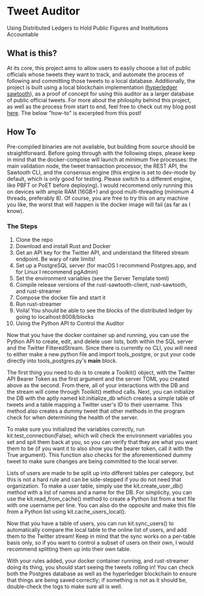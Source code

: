 # Tweet Auditor
Using Distributed Ledgers to Hold Public Figures and Institutions Accountable

## What is this?

At its core, this project aims to allow users to easily choose a list of public officials whose tweets they want to track, and automate the process of following and committing those tweets to a local database. Additionally, the project is built using a local blockchain implementation ([hyperledger sawtooth](https://www.hyperledger.org/use/sawtooth)), as a proof of concept for using this auditor as a larger database of public official tweets. For more about the philosphy behind this project, as well as the process from start to end, feel free to check out my blog post [here](https://blog.sami.ps/twitter-auditor). The below "how-to" is excerpted from this post!

## How To

Pre-compiled binaries are not available, but building from source should be straightforward. Before going through with the following steps, please keep in mind that the docker-compose will launch at minimum five processes: the main validation node, the tweet transaction processor, the REST API, the Sawtooth CLI, and the consensus engine (this engine is set to dev-mode by default, which is only good for testing. Please switch to a different engine, like PBFT or PoET before deploying). I would recommend only running this on devices with ample RAM (16GB+) and good multi-threading (minimum 4 threads, preferably 8). Of course, you are free to try this on any machine you like, the worst that will happen is the docker image will fail (as far as I know).

### The Steps

1. Clone the repo
1. Download and install Rust and Docker
1. Get an API key for the Twitter API, and understand the filtered stream endpoint. Be wary of rate limits!
1. Set up a PostgreSQL server (for macOS I recommend Postgres.app, and for Linux I recommend pgAdmin)
1. Set the environment variables (see the Server Template toml)
1. Compile release versions of the rust-sawtooth-client, rust-sawtooth, and rust-streamer
1. Compose the docker file and start it
1. Run rust-streamer
1. Voila! You should be able to see the blocks of the distributed ledger by going to localhost:8008/blocks
1. Using the Python API to Control the Auditor

Now that you have the docker container up and running, you can use the Python API to create, edit, and delete user lists, both within the SQL server and the Twitter FilteredStream. Since there is currently no CLI, you will need to either make a new python file and import tools_postgre, or put your code directly into tools_postgres.py's __main__ block.

The first thing you need to do is to create a Toolkit() object, with the Twitter API Bearer Token as the first argument and the server TOML you created above as the second. From there, all of your interactions with the DB and the stream will come through Toolkit() method calls. Next, you can initialize the DB with the aptly named kit.initialize_db which creates a simple table of tweets and a table mapping a Twitter user's ID to their username. This method also creates a dummy tweet that other methods in the program check for when determining the health of the server.

To make sure you initialized the variables correctly, run kit.test_connection(False), which will check the environment variables you set and spit them back at you, so you can verify that they are what you want them to be (if you want it to also show you the bearer token, call it with the True argument). This function also checks for the aforementioned dummy tweet to make sure changes are being committed to the local server.

Lists of users are made to be split up into different tables per category, but this is not a hard rule and can be side-stepped if you do not need that organization. To make a user table, simply use the kit.create_user_db() method with a list of names and a name for the DB. For simplicity, you can use the kit.read_from_cache() method to create a Python list from a text file with one username per line. You can also do the opposite and make this file from a Python list using kit.cache_users_local().

Now that you have a table of users, you can run kit.sync_users() to automatically compare the local table to the online list of users, and add them to the Twitter stream! Keep in mind that the sync works on a per-table basis only, so if you want to control a subset of users on their own, I would recommend splitting them up into their own table.

With your rules added, your docker container running, and rust-streamer doing its thing, you should start seeing the tweets rolling in! You can check both the Postgres database as well as the hyperledger blockchain to ensure that things are being saved correctly; if something is not as it should be, double-check the logs to make sure all is well.

